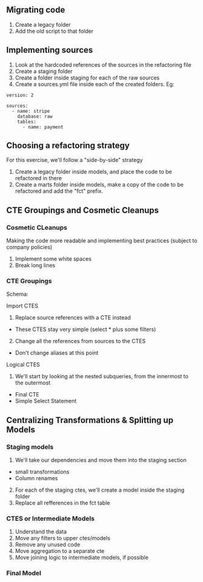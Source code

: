 ## Migrating code

1. Create a legacy folder
2. Add the old script to that folder

## Implementing sources

1. Look at the hardcoded references of the sources in the refactoring file
2. Create a staging folder
3. Create a folder inside staging for each of the raw sources
4. Create a sources.yml file inside each of the created folders. Eg:
```
version: 2

sources:
  - name: stripe
    database: raw
    tables:
      - name: payment
```

## Choosing a refactoring strategy

For this exercise, we'll follow a "side-by-side" strategy
1. Create a legacy folder inside models, and place the code to be refactored in there
2. Create a marts folder inside models, make a copy of the code to be refactored and add the "fct" prefix.

## CTE Groupings and Cosmetic Cleanups

### Cosmetic CLeanups

Making the code more readable and implementing best practices (subject to company policies)
1. Implement some white spaces
2. Break long lines

### CTE Groupings


Schema:

Import CTES

1. Replace source references with a CTE instead
  - These CTES stay very simple (select * plus some filters)
2. Change all the references from sources to the CTES
  - Don't change aliases at this point

Logical CTES

1. We'll start by looking at the nested subqueries, from the innermost to the outermost

- Final CTE
- Simple Select Statement

## Centralizing Transformations & Splitting up Models

### Staging models

1. We'll take our dependencies and move them into the staging section
- small transformations
- Column renames
2. For each of the staging ctes, we'll create a model inside the staging folder
3. Replace all refferences in the fct table

### CTES or Intermediate Models

1. Understand the data
2. Move any filters to upper ctes/models
3. Remove any unused code
4. Move aggregation to a separate cte
5. Move joining logic to intermediate models, if possible

### Final Model

